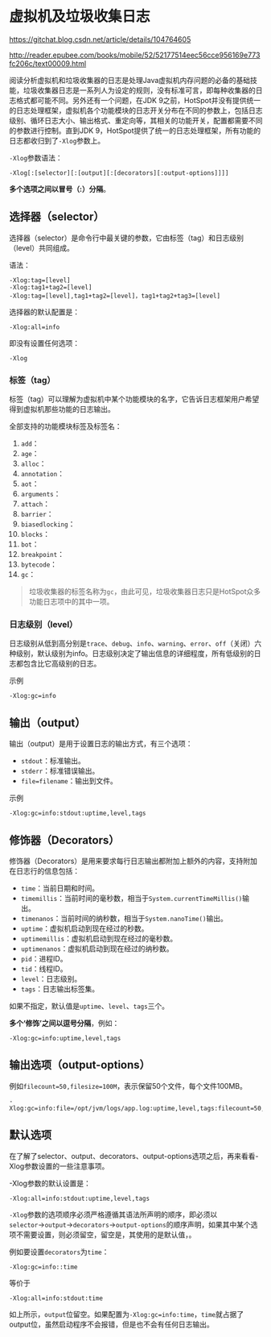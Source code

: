 # 虚拟机及垃圾收集日志

https://gitchat.blog.csdn.net/article/details/104764605

http://reader.epubee.com/books/mobile/52/52177514eec56cce956169e773fc206c/text00009.html

阅读分析虚拟机和垃圾收集器的日志是处理Java虚拟机内存问题的必备的基础技能，垃圾收集器日志是一系列人为设定的规则，没有标准可言，即每种收集器的日志格式都可能不同。另外还有一个问题，在JDK 9之前，HotSpot并没有提供统一的日志处理框架，虚拟机各个功能模块的日志开关分布在不同的参数上，包括日志级别、循环日志大小、输出格式、重定向等，其相关的功能开关，配置都需要不同的参数进行控制。直到JDK 9，HotSpot提供了统一的日志处理框架，所有功能的日志都收归到了`-Xlog`参数上。

`-Xlog`参数语法：

```shell
-Xlog[:[selector][:[output][:[decorators][:output-options]]]]
```

**多个选项之间以冒号（:）分隔**。

## 选择器（selector）

选择器（selector）是命令行中最关键的参数，它由标签（tag）和日志级别（level）共同组成。

语法：

```
-Xlog:tag=[level]
-Xlog:tag1+tag2=[level]
-Xlog:tag=[level],tag1+tag2=[level]，tag1+tag2+tag3=[level]
```

选择器的默认配置是：

```shell
-Xlog:all=info
```

即没有设置任何选项：

```shell
-Xlog
```

### 标签（tag）

标签（tag）可以理解为虚拟机中某个功能模块的名字，它告诉日志框架用户希望得到虚拟机那些功能的日志输出。

全部支持的功能模块标签及标签名：

1. `add`：
2. `age`：
3. `alloc`：
4. `annotation`：
5. `aot`：
6. `arguments`：
7. `attach`：
8. `barrier`：
9. `biasedlocking`：
10. `blocks`：
11. `bot`：
12. `breakpoint`：
13. `bytecode`：
14. `gc`：

> 垃圾收集器的标签名称为`gc`，由此可见，垃圾收集器日志只是HotSpot众多功能日志项中的其中一项。

### 日志级别（level）

日志级别从低到高分别是`trace`、`debug`、`info`、`warning`、`error`、`off`（关闭）六种级别，默认级别为info。日志级别决定了输出信息的详细程度，所有低级别的日志都包含比它高级别的日志。

示例

```shell
-Xlog:gc=info
```
## 输出（output）

输出（output）是用于设置日志的输出方式，有三个选项：

- `stdout`：标准输出。
- `stderr`：标准错误输出。
- `file=filename`：输出到文件。

示例

```shell
-Xlog:gc=info:stdout:uptime,level,tags
```

## 修饰器（Decorators）

修饰器（Decorators）是用来要求每行日志输出都附加上额外的内容，支持附加在日志行的信息包括：

- `time`：当前日期和时间。
- `timemillis`：当前时间的毫秒数，相当于`System.currentTimeMillis()`输出。
- `timenanos`：当前时间的纳秒数，相当于`System.nanoTime()`输出。
- `uptime`：虚拟机启动到现在经过的秒数。
- `uptimemillis`：虚拟机启动到现在经过的毫秒数。
- `uptimenanos`：虚拟机启动到现在经过的纳秒数。
- `pid`：进程ID。
- `tid`：线程ID。
- `level`：日志级别。
- `tags`：日志输出标签集。

如果不指定，默认值是`uptime`、`level`、`tags`三个。

**多个‘修饰’之间以逗号分隔**，例如：

```shell
-Xlog:gc=info:uptime,level,tags
```




## 输出选项（output-options）



例如`filecount=50,filesize=100M`，表示保留50个文件，每个文件100MB。



```shell
-Xlog:gc=info:file=/opt/jvm/logs/app.log:uptime,level,tags:filecount=50,filesize=100M
```



## 默认选项

在了解了selector、output、decorators、output-options选项之后，再来看看-Xlog参数设置的一些注意事项。

-Xlog参数的默认设置是：

```shell
-Xlog:all=info:stdout:uptime,level,tags
```

`-Xlog`参数的选项顺序必须严格遵循其语法所声明的顺序，即必须以`selector`→`output`→`decorators`→`output-options`的顺序声明，如果其中某个选项不需要设置，则必须留空，留空是，其使用的是默认值，。

例如要设置`decorators`为`time`：

```shell
-Xlog:gc=info::time
```

等价于

```shell
-Xlog:all=info:stdout:time
```

如上所示，`output`位留空。如果配置为`-Xlog:gc=info:time`，`time`就占据了output位，虽然启动程序不会报错，但是也不会有任何日志输出。

